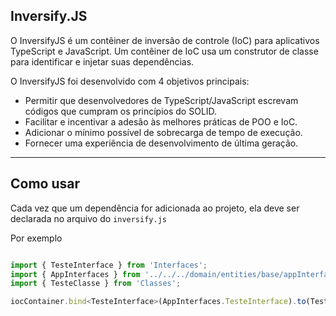 ﻿
## Inversify.JS

O InversifyJS é um contêiner de inversão de controle (IoC) para aplicativos TypeScript e JavaScript. 
Um contêiner de IoC usa um construtor de classe para identificar e injetar suas dependências.

O InversifyJS foi desenvolvido com 4 objetivos principais:

* Permitir que desenvolvedores de TypeScript/JavaScript escrevam códigos que cumpram os princípios do SOLID.
* Facilitar e incentivar a adesão às melhores práticas de POO e IoC.
* Adicionar o mínimo possível de sobrecarga de tempo de execução.
* Fornecer uma experiência de desenvolvimento de última geração.
---

## Como usar

 Cada vez que um dependência for adicionada ao projeto, ela deve ser declarada no arquivo do `inversify.js`
 
 Por exemplo
 ``` javascript

import { TesteInterface } from 'Interfaces';
import { AppInterfaces } from '../../../domain/entities/base/appInterfaces';
import { TesteClasse } from 'Classes';

iocContainer.bind<TesteInterface>(AppInterfaces.TesteInterface).to(TesteClasse);

 ```






